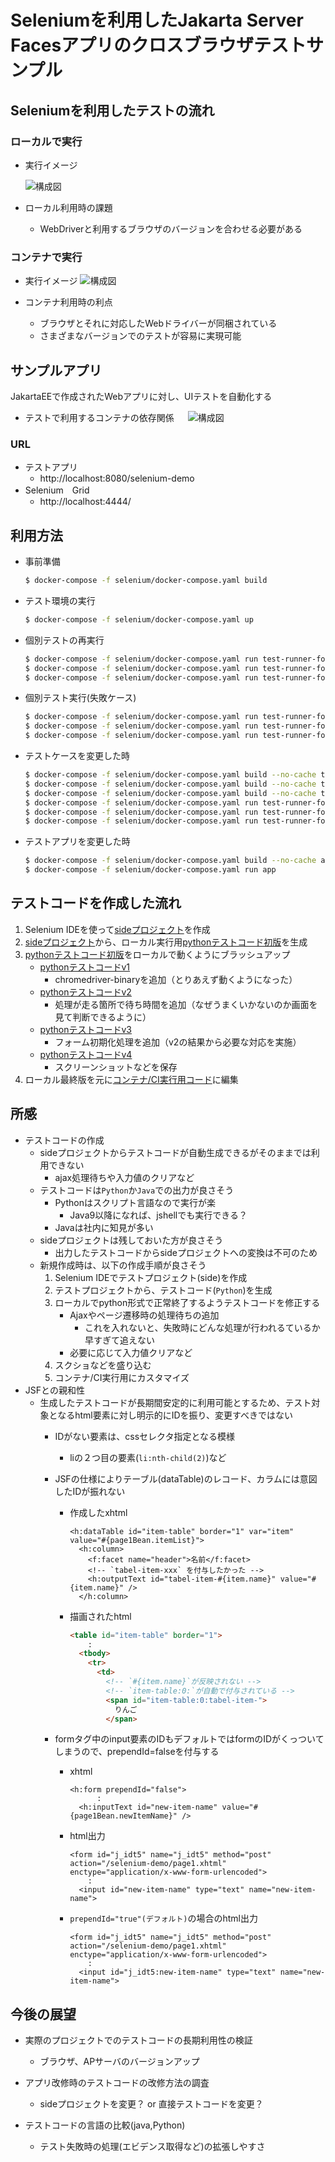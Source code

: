# Seleniumを利用したJakarta Server Facesアプリのクロスブラウザテストサンプル

## Seleniumを利用したテストの流れ

### ローカルで実行

- 実行イメージ

  ![構成図](resources/selenium-local.drawio.png)

- ローカル利用時の課題
  - WebDriverと利用するブラウザのバージョンを合わせる必要がある

### コンテナで実行

- 実行イメージ
  ![構成図](resources/selenium-grid.drawio.png)

- コンテナ利用時の利点
  - ブラウザとそれに対応したWebドライバーが同梱されている
  - さまざまなバージョンでのテストが容易に実現可能

## サンプルアプリ

JakartaEEで作成されたWebアプリに対し、UIテストを自動化する

- テストで利用するコンテナの依存関係
　 ![構成図](resources/architecture.drawio.png)

### URL

- テストアプリ
  - http://localhost:8080/selenium-demo
- Selenium　Grid
  - http://localhost:4444/

## 利用方法

- 事前準備

  ```sh
  $ docker-compose -f selenium/docker-compose.yaml build
  ```

- テスト環境の実行

  ```sh
  $ docker-compose -f selenium/docker-compose.yaml up
  ```

- 個別テストの再実行

  ```sh
  $ docker-compose -f selenium/docker-compose.yaml run test-runner-for-chrome test_demo_grid.py
  $ docker-compose -f selenium/docker-compose.yaml run test-runner-for-edge test_demo_grid.py
  $ docker-compose -f selenium/docker-compose.yaml run test-runner-for-firefox test_demo_grid.py
  ```

- 個別テスト実行(失敗ケース)

  ```sh
  $ docker-compose -f selenium/docker-compose.yaml run test-runner-for-chrome test_demo_grid_fail.py
  $ docker-compose -f selenium/docker-compose.yaml run test-runner-for-edge test_demo_grid_fail.py
  $ docker-compose -f selenium/docker-compose.yaml run test-runner-for-firefox test_demo_grid_fail.py
  ```

- テストケースを変更した時

  ```sh
  $ docker-compose -f selenium/docker-compose.yaml build --no-cache test-runner-for-chrome
  $ docker-compose -f selenium/docker-compose.yaml build --no-cache test-runner-for-edge
  $ docker-compose -f selenium/docker-compose.yaml build --no-cache test-runner-for-firefox
  $ docker-compose -f selenium/docker-compose.yaml run test-runner-for-chrome
  $ docker-compose -f selenium/docker-compose.yaml run test-runner-for-edge
  $ docker-compose -f selenium/docker-compose.yaml run test-runner-for-firefox
  ```

- テストアプリを変更した時

  ```sh
  $ docker-compose -f selenium/docker-compose.yaml build --no-cache app
  $ docker-compose -f selenium/docker-compose.yaml run app
  ```

## テストコードを作成した流れ

1. Selenium IDEを使って[sideプロジェクト](./selenium/seleniumu-demo.side)を作成
1. [sideプロジェクト](./selenium/seleniumu-demo.side)から、ローカル実行用[pythonテストコード初版](./selenium/test-runner/test_demo_local.py)を生成
1. [pythonテストコード初版](./selenium/test-runner/test_demo_local.py)をローカルで動くようにブラッシュアップ
    - [pythonテストコードv1](./selenium/test-runner/test_demo_local1.py)
      - chromedriver-binaryを追加（とりあえず動くようになった）
    - [pythonテストコードv2](./selenium/test-runner/test_demo_local2.py)
      - 処理が走る箇所で待ち時間を追加（なぜうまくいかないのか画面を見て判断できるように）
    - [pythonテストコードv3](./selenium/test-runner/test_demo_local3.py)
      - フォーム初期化処理を追加（v2の結果から必要な対応を実施）
    - [pythonテストコードv4](./selenium/test-runner/test_demo_local4.py)
      - スクリーンショットなどを保存
1. ローカル最終版を元に[コンテナ/CI実行用コード](./selenium/test-runner/test_demo_grid.py)に編集

## 所感

- テストコードの作成
  - sideプロジェクトからテストコードが自動生成できるがそのままでは利用できない
    - ajax処理待ちや入力値のクリアなど
  - テストコードは`Python`か`Java`での出力が良さそう
    - Pythonはスクリプト言語なので実行が楽
      - Java9以降になれば、jshellでも実行できる？
    - Javaは社内に知見が多い
  - sideプロジェクトは残しておいた方が良さそう
    - 出力したテストコードからsideプロジェクトへの変換は不可のため
  - 新規作成時は、以下の作成手順が良さそう
    1. Selenium IDEでテストプロジェクト(side)を作成
    1. テストプロジェクトから、テストコード(`Python`)を生成
    1. ローカルでpython形式で正常終了するようテストコードを修正する
        - Ajaxやページ遷移時の処理待ちの追加
          - これを入れないと、失敗時にどんな処理が行われるているか早すぎて追えない
        - 必要に応じて入力値クリアなど
    1. スクショなどを盛り込む
    1. コンテナ/CI実行用にカスタマイズ
- JSFとの親和性
  - 生成したテストコードが長期間安定的に利用可能とするため、テスト対象となるhtml要素に対し明示的にIDを振り、変更すべきではない
    - IDがない要素は、cssセレクタ指定となる模様
      - liの２つ目の要素(`li:nth-child(2)`)など
    - JSFの仕様によりテーブル(dataTable)のレコード、カラムには意図したIDが振れない
      - 作成したxhtml

        ```xhtml
        <h:dataTable id="item-table" border="1" var="item" value="#{page1Bean.itemList}">
          <h:column>
            <f:facet name="header">名前</f:facet>
            <!-- `tabel-item-xxx` を付与したかった -->
            <h:outputText id="tabel-item-#{item.name}" value="#{item.name}" />
          </h:column>
        ```

      - 描画されたhtml

        ```html
        <table id="item-table" border="1">
            :
          <tbody>
            <tr>
              <td>
                <!-- `#{item.name}`が反映されない -->
                <!-- `item-table:0:`が自動で付与されている -->
                <span id="item-table:0:tabel-item-">
                  りんご
                </span>
        ```

    - formタグ中のinput要素のIDもデフォルトではformのIDがくっついてしまうので、prependId=falseを付与する
      - xhtml

        ```xhtml
        <h:form prependId="false">
              :
          <h:inputText id="new-item-name" value="#{page1Bean.newItemName}" />
        ```

      - html出力

        ```xhtml
        <form id="j_idt5" name="j_idt5" method="post" action="/selenium-demo/page1.xhtml" enctype="application/x-www-form-urlencoded">
            :
          <input id="new-item-name" type="text" name="new-item-name">
        ```

      - `prependId="true"(デフォルト)`の場合のhtml出力

        ```xhtml
        <form id="j_idt5" name="j_idt5" method="post" action="/selenium-demo/page1.xhtml" enctype="application/x-www-form-urlencoded">
            :
          <input id="j_idt5:new-item-name" type="text" name="new-item-name">
        ```

## 今後の展望

- 実際のプロジェクトでのテストコードの長期利用性の検証
  - ブラウザ、APサーバのバージョンアップ

- アプリ改修時のテストコードの改修方法の調査
  - sideプロジェクトを変更？ or 直接テストコードを変更？

- テストコードの言語の比較(java,Python)
  - テスト失敗時の処理(エビデンス取得など)の拡張しやすさ
